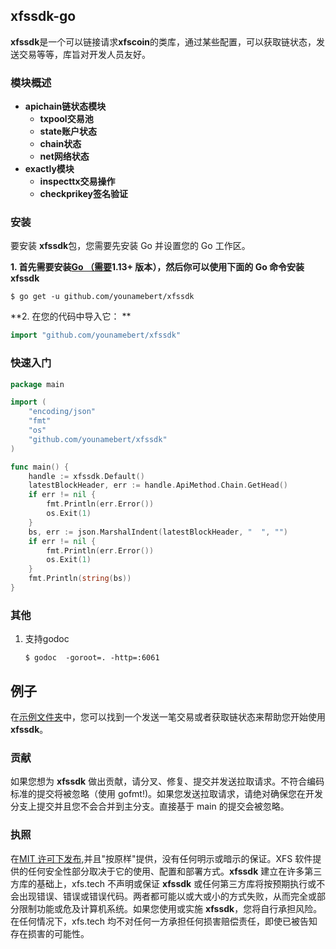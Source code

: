 ## xfssdk-go

**xfssdk**是一个可以链接请求**xfscoin**的类库，通过某些配置，可以获取链状态，发送交易等等，库旨对开发人员友好。

### 模块概述

- **apichain链状态模块**
  - **txpool交易池**
  - **state账户状态**
  - **chain状态**
  - **net网络状态**
- **exactly模块**
  - **inspecttx交易操作**
  - **checkprikey签名验证**

### 安装

要安装 **xfssdk**包，您需要先安装 Go 并设置您的 Go 工作区。

**1. 首先需要安装[Go （需要](https://golang.org/)**1.13+ 版本**），然后你可以使用下面的 Go 命令安装 xfssdk**

```shell
$ go get -u github.com/younamebert/xfssdk
```

**2. 在您的代码中导入它： **

```go
import "github.com/younamebert/xfssdk"
```

### 快速入门

```go
package main

import (
	"encoding/json"
	"fmt"
	"os"
	"github.com/younamebert/xfssdk"
)

func main() {
	handle := xfssdk.Default()
	latestBlockHeader, err := handle.ApiMethod.Chain.GetHead()
	if err != nil {
		fmt.Println(err.Error())
		os.Exit(1)
	}
	bs, err := json.MarshalIndent(latestBlockHeader, "  ", "")
	if err != nil {
		fmt.Println(err.Error())
		os.Exit(1)
	}
	fmt.Println(string(bs))
}

```

### 其他

1. 支持godoc

   ```shell
   $ godoc  -goroot=. -http=:6061
   ```

## 例子

在[示例文件夹](https://github.com/younamebert/xfssdk/tree/main/examples)中，您可以找到一个发送一笔交易或者获取链状态来帮助您开始使用**xfssdk**。

### 贡献

如果您想为 **xfssdk** 做出贡献，请分叉、修复、提交并发送拉取请求。不符合编码标准的提交将被忽略（使用 gofmt!)。如果您发送拉取请求，请绝对确保您在开发分支上提交并且您不会合并到主分支。直接基于 main 的提交会被忽略。

### 执照

在[MIT 许可下发布](https://github.com/go-gorm/gorm/blob/master/License),并且"按原样"提供，没有任何明示或暗示的保证。XFS 软件提供的任何安全性部分取决于它的使用、配置和部署方式。**xfssdk** 建立在许多第三方库的基础上，xfs.tech 不声明或保证 **xfssdk** 或任何第三方库将按预期执行或不会出现错误、错误或错误代码。两者都可能以或大或小的方式失败，从而完全或部分限制功能或危及计算机系统。如果您使用或实施 **xfssdk**，您将自行承担风险。在任何情况下，xfs.tech 均不对任何一方承担任何损害赔偿责任，即使已被告知存在损害的可能性。

